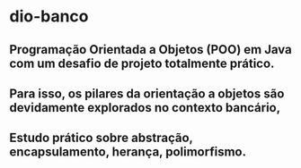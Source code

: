# dio-banco

## Programação Orientada a Objetos (POO) em Java com um desafio de projeto totalmente prático. 
## Para isso, os pilares da orientação a objetos são devidamente explorados no contexto bancário,
## Estudo prático sobre abstração, encapsulamento, herança, polimorfismo.
